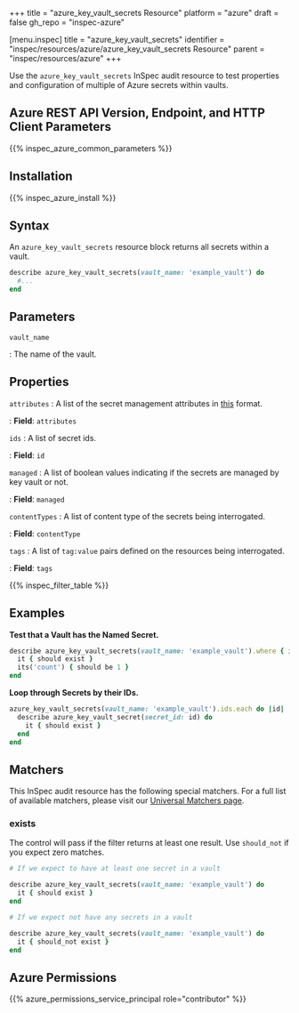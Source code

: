 +++
title = "azure_key_vault_secrets Resource"
platform = "azure"
draft = false
gh_repo = "inspec-azure"

[menu.inspec]
title = "azure_key_vault_secrets"
identifier = "inspec/resources/azure/azure_key_vault_secrets Resource"
parent = "inspec/resources/azure"
+++

Use the `azure_key_vault_secrets` InSpec audit resource to test properties and configuration of multiple of Azure secrets within vaults.

## Azure REST API Version, Endpoint, and HTTP Client Parameters

{{% inspec_azure_common_parameters %}}

## Installation

{{% inspec_azure_install %}}

## Syntax

An `azure_key_vault_secrets` resource block returns all secrets within a vault.

```ruby
describe azure_key_vault_secrets(vault_name: 'example_vault') do
  #...
end
```

## Parameters

`vault_name`

: The name of the vault.

## Properties

`attributes`
: A list of the secret management attributes in [this](https://docs.microsoft.com/en-us/rest/api/keyvault/getsecret/getsecret#secretattributes) format.

: **Field**: `attributes`

`ids`
: A list of secret ids.

: **Field**: `id`

`managed`
: A list of boolean values indicating if the secrets are managed by key vault or not.

: **Field**: `managed`

`contentTypes`
: A list of content type of the secrets being interrogated.

: **Field**: `contentType`

`tags`
: A list of `tag:value` pairs defined on the resources being interrogated.

: **Field**: `tags`

{{% inspec_filter_table %}}

## Examples

**Test that a Vault has the Named Secret.**

```ruby
describe azure_key_vault_secrets(vault_name: 'example_vault').where { id.include?('my_secret')} do
  it { should exist }
  its('count') { should be 1 }
end
```
**Loop through Secrets by their IDs.**

```ruby
azure_key_vault_secrets(vault_name: 'example_vault').ids.each do |id|
  describe azure_key_vault_secret(secret_id: id) do
    it { should exist }
  end 
end
```

## Matchers

This InSpec audit resource has the following special matchers. For a full list of available matchers, please visit our [Universal Matchers page](https://www.inspec.io/docs/reference/matchers/).

### exists

The control will pass if the filter returns at least one result. Use `should_not` if you expect zero matches.
```ruby
# If we expect to have at least one secret in a vault

describe azure_key_vault_secrets(vault_name: 'example_vault') do
  it { should exist }
end

# If we expect not have any secrets in a vault

describe azure_key_vault_secrets(vault_name: 'example_vault') do
  it { should_not exist }
end
```

## Azure Permissions

{{% azure_permissions_service_principal role="contributor" %}}
